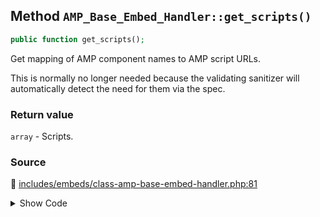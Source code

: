 ## Method `AMP_Base_Embed_Handler::get_scripts()`

```php
public function get_scripts();
```

Get mapping of AMP component names to AMP script URLs.

This is normally no longer needed because the validating sanitizer will automatically detect the need for them via the spec.

### Return value

`array` - Scripts.

### Source

:link: [includes/embeds/class-amp-base-embed-handler.php:81](/includes/embeds/class-amp-base-embed-handler.php#L81-L83)

<details>
<summary>Show Code</summary>

```php
public function get_scripts() {
	return [];
}
```

</details>

